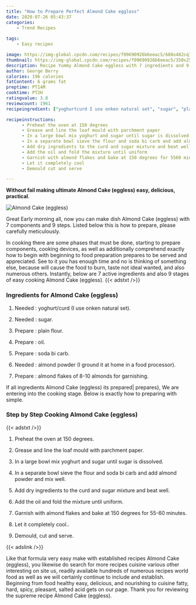 ```yaml
---
title: "How to Prepare Perfect Almond Cake eggless"
date: 2020-07-26 05:43:37
categories:
    - Trend Recipes
    
tags:
    - Easy recipes

image: https://img-global.cpcdn.com/recipes/f09690926b6eeac5/680x482cq70/almond-cake-eggless-recipe-main-photo.jpg
thumbnail: https://img-global.cpcdn.com/recipes/f09690926b6eeac5/350x250cq70/almond-cake-eggless-recipe-main-photo.jpg
description: Recipe Yummy Almond Cake eggless with 7 ingredients and 9 stages of easy cooking.
author: George Berry
calories: 196 calories
fatContent: 6 grams fat
preptime: PT14M
cooktime: PT2H
ratingvalue: 3.8
reviewcount: 1961
recipeingredient: ["yoghurtcurd I use onken natural set", "sugar", "plain flour", "oil", "soda bi carb", "almond powder I ground it at home in a food processor", "almond flakes of 810 almonds for garnishing"]

recipeinstructions: 
      - Preheat the oven at 150 degrees 
      - Grease and line the loaf mould with parchment paper 
      - In a large bowl mix yoghurt and sugar until sugar is dissolved 
      - In a separate bowl sieve the flour and soda bi carb and add almond powder and mix well 
      - Add dry ingredients to the curd and sugar mixture and beat well 
      - Add the oil and fold the mixture until uniform 
      - Garnish with almond flakes and bake at 150 degrees for 5560 minutes 
      - Let it completely cool 
      - Demould cut and serve

---
```




**Without fail making ultimate Almond Cake (eggless) easy, delicious, practical**. 


![Almond Cake (eggless)](https://img-global.cpcdn.com/recipes/f09690926b6eeac5/680x482cq70/almond-cake-eggless-recipe-main-photo.jpg "Almond Cake (eggless)")




Great Early morning all, now you can make dish Almond Cake (eggless) with 7 components and 9 steps. Listed below this is how to prepare, please carefully meticulously.

In cooking there are some phases that must be done, starting to prepare components, cooking devices, as well as additionally comprehend exactly how to begin with beginning to food preparation prepares to be served and appreciated. See to it you has enough time and no is thinking of something else, because will cause the food to burn, taste not ideal wanted, and also numerous others. Instantly, below are 7 active ingredients and also 9 stages of easy cooking Almond Cake (eggless).
{{< adstxt />}}

### Ingredients for Almond Cake (eggless)


1. Needed  : yoghurt/curd (I use onken natural set).

1. Needed  : sugar.

1. Prepare  : plain flour.

1. Prepare  : oil.

1. Prepare  : soda bi carb.

1. Needed  : almond powder (I ground it at home in a food processor).

1. Prepare  : almond flakes of 8-10 almonds for garnishing.



If all ingredients Almond Cake (eggless) its prepared| prepares}, We are entering into the cooking stage. Below is exactly how to preparing with simple.

### Step by Step Cooking Almond Cake (eggless)

{{< adstxt />}}


1. Preheat the oven at 150 degrees.



1. Grease and line the loaf mould with parchment paper.



1. In a large bowl mix yoghurt and sugar until sugar is dissolved.



1. In a separate bowl sieve the flour and soda bi carb and add almond powder and mix well.



1. Add dry ingredients to the curd and sugar mixture and beat well.



1. Add the oil and fold the mixture until uniform.



1. Garnish with almond flakes and bake at 150 degrees for 55-60 minutes.



1. Let it completely cool..



1. Demould, cut and serve.





{{< adslink />}}

Like that formula very easy make with established recipes Almond Cake (eggless), you likewise do search for more recipes cuisine various other interesting on site us, readily available hundreds of numerous recipes world food as well as we will certainly continue to include and establish. Beginning from food healthy easy, delicious, and nourishing to cuisine fatty, hard, spicy, pleasant, salted acid gets on our page. Thank you for reviewing the supreme recipe Almond Cake (eggless).
